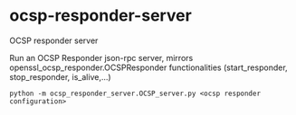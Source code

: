 # ocsp-responder-server
OCSP responder server

Run an OCSP Responder json-rpc server, mirrors openssl_ocsp_responder.OCSPResponder functionalities (start_responder, stop_responder, is_alive,...)

`python -m ocsp_responder_server.OCSP_server.py <ocsp responder configuration>`